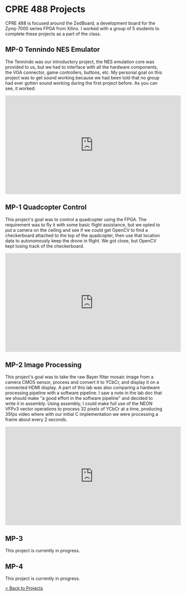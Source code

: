 # CPRE 488 Projects

CPRE 488 is focused around the ZedBoard, a development board for the Zynq-7000 series FPGA from Xilinx. I worked with a group of 5 students to complete these projects as a part of the class.

## MP-0 Tennindo NES Emulator

The Tennindo was our introductory project, the NES emulation core was provided to us, but we had to interface with all the hardware components, the VGA connector, game controllers, buttons, etc. My personal goal on this project was to get sound working because we had been told that no group had ever gotten sound working during the first project before. As you can see, it worked:

<iframe width="560" height="315" src="https://www.youtube-nocookie.com/embed/6rHcjFWlj7o?modestbranding=1&playlist=6rHcjFWlj7o&loop=1" title="MP-0 Video" frameborder="0" allow="accelerometer; autoplay; clipboard-write; encrypted-media; gyroscope; picture-in-picture; web-share" allowfullscreen></iframe>


## MP-1 Quadcopter Control

This project's goal was to control a quadcopter using the FPGA. The requirement was to fly it with some basic flight assistance, but we opted to put a camera on the ceiling and see if we could get OpenCV to find a checkerboard attached to the top of the quadcopter, then use that location data to autonomously keep the drone in flight. We got close, but OpenCV kept losing track of the checkerboard.

<iframe width="560" height="315" src="https://www.youtube-nocookie.com/embed/SIp8UwMDCi0?modestbranding=1&playlist=SIp8UwMDCi0&loop=1" title="MP-1 Video" frameborder="0" allow="accelerometer; autoplay; clipboard-write; encrypted-media; gyroscope; picture-in-picture; web-share" allowfullscreen></iframe>


## MP-2 Image Processing

This project's goal was to take the raw Bayer filter mosaic image from a camera CMOS sensor, process and convert it to YCbCr, and display it on a connected HDMI display. A part of this lab was also comparing a hardware processing pipeline with a software pipeline. I saw a note in the lab doc that we should make "a good effort in the software pipeline" and decided to write it in assembly. Using assembly, I could make full use of the NEON VFPv3 vector operations to process 32 pixels of YCbCr at a time, producing 35fps video where with our initial C implementation we were processing a frame about every 2 seconds.

<iframe width="560" height="315" src="https://www.youtube-nocookie.com/embed/_kTeLst0oig?modestbranding=1&playlist=_kTeLst0oig&loop=1" title="MP-2 Video" frameborder="0" allow="accelerometer; autoplay; clipboard-write; encrypted-media; gyroscope; picture-in-picture; web-share" allowfullscreen></iframe>


## MP-3

This project is currently in progress.

## MP-4

This project is currently in progress.



[< Back to Projects](/projects)